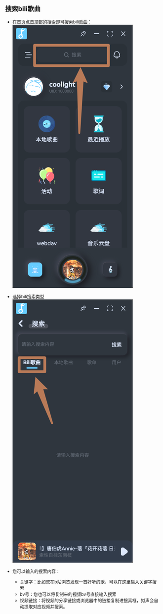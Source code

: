## 搜索bili歌曲

- 在首页点击顶部的搜索即可搜索bili歌曲：
![alt text](image-3.png)

- 选择bili搜索类型
![alt text](image-4.png)

- 您可以输入的搜索内容：
  - 关键字：比如您在b站浏览发现一首好听的歌，可以在这里输入关键字搜索
  - bv号：您也可以将复制来的视频bv号直接输入搜索
  - 视频链接：将视频的分享链接或浏览器中的链接复制进搜索框，拟声会自动提取对应视频并搜索。